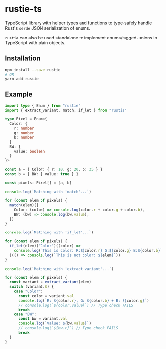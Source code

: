 # rustie-ts

TypeScript library with helper types and functions to type-safely handle Rust's
`serde` JSON serialization of enums.

`rustie` can also be used standalone to implement enums/tagged-unions in
TypeScript with plain objects.

## Installation

```sh
npm install --save rustie
# OR
yarn add rustie
```

## Example

```ts
import type { Enum } from "rustie"
import { extract_variant, match, if_let } from "rustie"

type Pixel = Enum<{
  Color: {
    r: number
    g: number
    b: number
  }
  BW: {
    value: boolean
  }
}>

const a = { Color: { r: 10, g: 20, b: 35 } }
const b = { BW: { value: true } }

const pixels: Pixel[] = [a, b]

console.log(`Matching with 'match'...`)

for (const elem of pixels) {
  match(elem)({
    Color: (color) => console.log(color.r + color.g + color.b),
    BW: (bw) => console.log(bw.value),
  })
}

console.log(`Matching with 'if_let'...`)

for (const elem of pixels) {
  if_let(elem)("Color")((color) =>
    console.log(`This is color: R:${color.r} G:${color.g} B:${color.b}`)
  )(() => console.log(`This is not color: ${elem}`))
}

console.log(`Matching with 'extract_variant'...`)

for (const elem of pixels) {
  const variant = extract_variant(elem)
  switch (variant.$) {
    case "Color":
      const color = variant.val
      console.log(`R: ${color.r}, G: ${color.b} + B: ${color.g}`)
      // console.log(`${color.value}`) // Type check FAILS
      break
    case "BW":
      const bw = variant.val
      console.log(`Value: ${bw.value}`)
      // console.log(`${bw.r}`) // Type check FAILS
      break
  }
}
```
